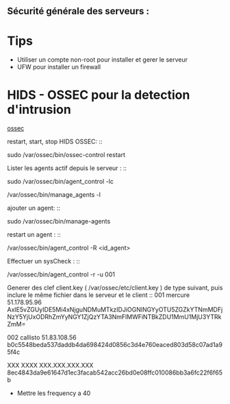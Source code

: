 ## Sécurité générale des serveurs :

Tips
======

- Utiliser un compte non-root pour installer et gerer le serveur
- UFW pour installer un firewall

HIDS - OSSEC pour la detection d'intrusion
===========================================

[ossec](https://all-it-network.com/ossec/)

restart, start, stop HIDS OSSEC:
::

  sudo /var/ossec/bin/ossec-control restart


Lister les agents actif depuis le serveur :
::

  sudo /var/ossec/bin/agent_control -lc

  /var/ossec/bin/manage_agents -l

ajouter un agent:
::

  sudo /var/ossec/bin/manage-agents

restart un agent :
::

  /var/ossec/bin/agent_control -R <id_agent>

Effectuer un sysCheck :
::

  /var/ossec/bin/agent_control -r -u 001



Generer des clef client.key ( /var/ossec/etc/client.key ) de type suivant, puis inclure le même fichier dans le serveur et le client
::
  <id> <nameAgent> <ip> <key random>
  001 mercure 51.178.95.96 AxIE5vZGUyIDE5Mi4xNjguNDMuMTkzIDJiOGNlNGYyOTU5ZGZkYTNmMDFjNzY5YjUxODRhZmYyNGY1ZjQzYTA3NmFlMWFiNTBkZDU1MmU1MjU3YTRkZmM=

  002 callisto 51.83.108.56 b0c5548beda537daddb4da698424d0856c3d4e760eaced803d58c07ad1a95f4c

  XXX XXXX XXX.XXX.XXX.XXX 8ec4843da9e61647d1ec3facab542acc26bd0e08ffc010086bb3a6fc22f6f65b


- Mettre les frequency a 40
